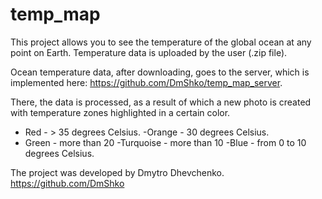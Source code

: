 # temp_map

This project allows you to see the temperature of the global ocean at any point on Earth. Temperature data is uploaded by the user (.zip file).

Ocean temperature data, after downloading, goes to the server, which is implemented here:
https://github.com/DmShko/temp_map_server.

 There, the data is processed, as a result of which a new photo is created with temperature zones highlighted in a certain color.
- Red - > 35 degrees Celsius.
-Orange - 30 degrees Celsius.
- Green - more than 20
-Turquoise - more than 10
-Blue - from 0 to 10 degrees Celsius.
 
The project was developed by Dmytro Dhevchenko.
https://github.com/DmShko
